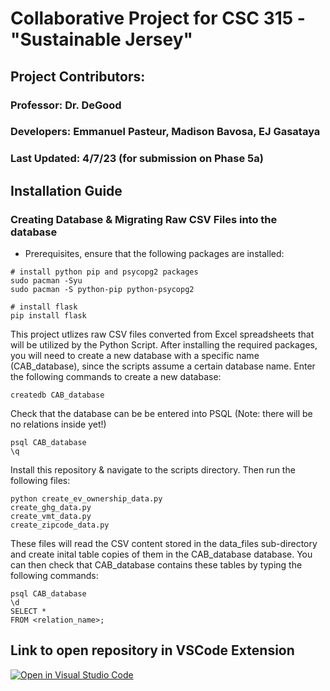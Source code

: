 # Collaborative Project for CSC 315 - "Sustainable Jersey"

## Project Contributors:
### Professor: Dr. DeGood
### Developers: Emmanuel Pasteur, Madison Bavosa, EJ Gasataya
### Last Updated: 4/7/23 (for submission on Phase 5a)

## Installation Guide

### Creating Database & Migrating Raw CSV Files into the database
* Prerequisites, ensure that the following packages are installed:
```
# install python pip and psycopg2 packages
sudo pacman -Syu
sudo pacman -S python-pip python-psycopg2

# install flask
pip install flask
```
This project utlizes raw CSV files converted from Excel spreadsheets that will be utilized by the Python Script.
After installing the required packages, you will need to create a new database with a specific name (CAB_database), since the scripts assume a certain database name. Enter the following commands to create a new database:
```
createdb CAB_database
```
Check that the database can be be entered into PSQL (Note: there will be no relations inside yet!)
```
psql CAB_database
\q
```
Install this repository & navigate to the scripts directory. Then run the following files:
```
python create_ev_ownership_data.py
create_ghg_data.py
create_vmt_data.py
create_zipcode_data.py
```

These files will read the CSV content stored in the data_files sub-directory and create inital table copies of them in the CAB_database database. You can then check that CAB_database contains these tables by typing the following commands:
```
psql CAB_database
\d
SELECT *
FROM <relation_name>;
```

## Link to open repository in VSCode Extension
[![Open in Visual Studio Code](https://classroom.github.com/assets/open-in-vscode-c66648af7eb3fe8bc4f294546bfd86ef473780cde1dea487d3c4ff354943c9ae.svg)](https://classroom.github.com/online_ide?assignment_repo_id=10765357&assignment_repo_type=AssignmentRepo)
